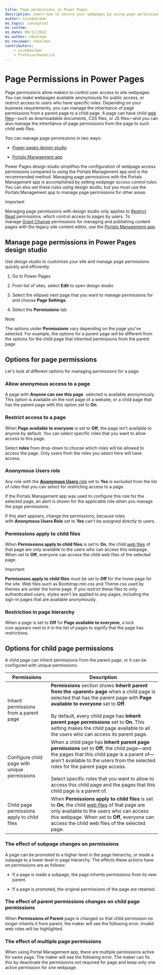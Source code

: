 ```yaml
---
title: Page permissions in Power Pages
description: Learn how to secure your webpages by using page permissions.
author: nickdoelman
ms.topic: conceptual
ms.custom: 
ms.date: 09/12/2022
ms.author: ndoelman
ms.reviewer: ndoelman
contributors:
    - nickdoelman
    - ProfessorKendrick
---
```


# Page Permissions in Power Pages

Page permissions allow makers to control user access to site webpages. You can make webpages available anonymously for public access, or restrict access to users who have specific roles. Depending on your business requirements, you can manage the inheritance of page permissions from a parent page to a child page. A page can have child [web files](/power-apps/maker/portals/configure/web-files)—such as downloadable documents, CSS files, or JS files—and you can also manage the inheritance of page permissions from the page to such child web files.

You can manage page permissions in two ways:

- [Power pages design studio](#manage-page-permissions-in-power-pages-design-studio)

- [Portals Management app](/power-apps/maker/portals/configure/webpage-access-control#manage-page-permissions-using-portal-management-app) 

Power Pages design studio simplifies the configuration of webpage access permissions compared to using the Portals Management app and is the recommended method. Managing page permissions with the Portals Management app is accomplished by setting *webpage access control rules*. You can also set these rules using design studio, but you must use the Portals Management app to manage page permissions for other areas.

>[!IMPORTANT]
> Managing page permissions with design studio only applies to [Restrict Read](/power-apps/maker/portals/configure/webpage-access-control#restrict-read) permissions, which control access to pages by users. To manage [Grant Change](/power-apps/maker/portals/configure/webpage-access-control#grant-change) permissions for managing and publishing content pages with the legacy site content editor, use the [Portals Management app](/power-apps/maker/portals/configure/webpage-access-control#manage-page-permissions-using-portal-management-app).

## Manage page permissions in Power Pages design studio

Use design studio to customize your site and manage page permissions quickly and efficiently.

1. Go to Power Pages

1. From list of sites, select **Edit** to open design studio

1. Select the ellipses next page that you want to manage permissions for and choose **Page Settings**.

1. Select the **Permissions** tab

>[!NOTE]
> The options under **Permissions** vary depending on the page you've selected. For example, the options for a parent page will be different from the options for the child page that inherited permissions from the parent page.

## Options for page permissions

Let's look at different options for managing permissions for a page.

### Allow anonymous access to a page

A page with **Anyone can see this page**  selected is available anonymously. This option is available on the root page of a website, or a child page that has the parent page with this option set to **On**.

### Restrict access to a page

When **Page available to everyone** is set to **Off**, the page isn't available to anyone by default. You can select specific roles that you want to allow access to this page.

Select **roles** from drop-down to choose which roles will be allowed to access the page. Only users from the roles you select here will have access.

### Anonymous Users role

Any role with the [**Anonymous Users**<u> role</u>](/power-apps/maker/portals/configure/create-web-roles#attributes-and-relationships) set to **Yes** is excluded from the list of roles that you can select for restricting access to a page.

If the Portals Management app was used to configure this role for the selected page, an alert is shown for the applicable role when you manage the page permissions.

If this alert appears, change the permissions, because roles with **Anonymous Users Role** set to **Yes** can't be assigned directly to users.

### Permissions apply to child files

When **Permissions apply to child files** is set to **On**, the child [<u>web files</u>](/power-apps/maker/portals/configure/web-files) of that page are only available to the users who can access this webpage. When set to **Off**, everyone can access the child web files of the selected page.


>[!IMPORTANT]
>**Permissions apply to child files** must be set to **Off** for the home page for the site. Web files such as Bootstrap.min.css and Theme.css used by themes are under the home page. If you restrict these files to only authenticated users, styles won't be applied to any pages, including the sign-in pages that are available anonymously.

### Restriction in page hierarchy

When a page is set to **Off** for **Page available to everyone**, a lock icon appears next to it in the list of pages to signify that the page has restrictions.


## Options for child page permissions

A child page can inherit permissions from the parent page, or it can be configured with unique permissions.


|Permissions|Description|
|---------|---------|
|Inherit permissions from a parent page|**Permissions** section shows **Inherit parent from the &lt;parent&gt; page** when a child page is selected that has the parent page with **Page available to everyone** set to **Off**.<br /><br />By default, every child page has **Inherit parent page permissions** set to **On**. This setting makes the child page available to all the users who can access its parent page.|
|Configure child page with unique permissions|When a child page has **Inherit parent page permissions** set to **Off**, the child page—and the pages that this child page is a parent of—aren't available to the users from the selected roles for the parent page access.<br /><br />Select specific roles that you want to allow to access this child page and the pages that this child page is a parent of.|
|Child page permissions apply to child files|When **Permissions apply to child files** is set to **On**, the child [<u>web files</u>](/power-apps/maker/portals/configure/web-files) of that page are only available to the users who can access this webpage. When set to **Off**, everyone can access the child web files of the selected page.|

### The effect of subpage changes on permissions

A page can be promoted to a higher level in the page hierarchy, or made a subpage to a lower level in page hierarchy. The effects these actions have on permissions are as follows:

- If a page is made a subpage, the page inherits permissions from its new parent. 

- If a page is promoted, the original permissions of the page are retained.

### The effect of parent permissions changes on child page permissions

When **Permissions of Parent** page is changed so that child permission no longer inherits it from parent, the maker will see the following error. Invalid web roles will be highlighted.

### The effect of multiple page permissions

When using Portal Management app, there are multiple permissions active for same page. The maker will see the following error. The maker can fix this by deactivate the permissions not required for page and keep only one active permission for one webpage.


